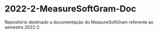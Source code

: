 # 2022-2-MeasureSoftGram-Doc
Repositório destinado a documentação do MeasureSoftGram referente ao semestre 2022-2
